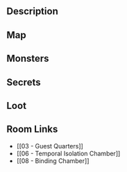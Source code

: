 
## Description

## Map

## Monsters

## Secrets

## Loot

## Room Links

*  [[03 - Guest Quarters]]
*  [[06 - Temporal Isolation Chamber]]
*  [[08 - Binding Chamber]]